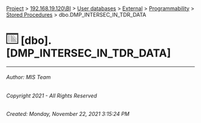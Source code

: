 #### 

[Project](../../../../../index.md) > [192.168.19.120\\BI](../../../../index.md) > [User databases](../../../index.md) > [External](../../index.md) > [Programmability](../index.md) > [Stored Procedures](Stored_Procedures.md) > dbo.DMP_INTERSEC_IN_TDR_DATA

# ![Stored Procedures](../../../../../Images/StoredProcedure32.png) [dbo].[DMP_INTERSEC_IN_TDR_DATA]

---

###### Author:  MIS Team

###### Copyright 2021 - All Rights Reserved

###### Created: Monday, November 22, 2021 3:15:24 PM

